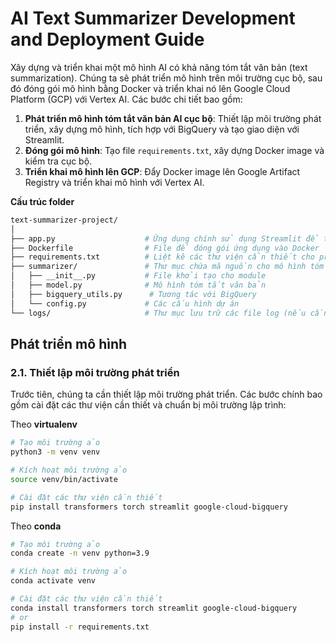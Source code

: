 # AI Text Summarizer Development and Deployment Guide 

Xây dựng và triển khai một mô hình AI có khả năng tóm tắt văn bản (text summarization). Chúng ta sẽ phát triển mô hình trên môi trường cục bộ, sau đó đóng gói mô hình bằng Docker và triển khai nó lên Google Cloud Platform (GCP) với Vertex AI. Các bước chi tiết bao gồm:

1. **Phát triển mô hình tóm tắt văn bản AI cục bộ**: Thiết lập môi trường phát triển, xây dựng mô hình, tích hợp với BigQuery và tạo giao diện với Streamlit.
2. **Đóng gói mô hình**: Tạo file `requirements.txt`, xây dựng Docker image và kiểm tra cục bộ.
3. **Triển khai mô hình lên GCP**: Đẩy Docker image lên Google Artifact Registry và triển khai mô hình với Vertex AI.<a name="service-overview"></a>

**Cấu trúc folder**
```bash
text-summarizer-project/
│
├── app.py                    # Ứng dụng chính sử dụng Streamlit để tương tác người dùng
├── Dockerfile                # File để đóng gói ứng dụng vào Docker
├── requirements.txt          # Liệt kê các thư viện cần thiết cho project
├── summarizer/               # Thư mục chứa mã nguồn cho mô hình tóm tắt văn bản và các tiện ích liên quan
│   ├── __init__.py           # File khởi tạo cho module
│   ├── model.py              # Mô hình tóm tắt văn bản
│   ├── bigquery_utils.py      # Tương tác với BigQuery
│   └── config.py             # Các cấu hình dự án
└── logs/                     # Thư mục lưu trữ các file log (nếu cần thiết)

```
## Phát triển mô hình
### 2.1. Thiết lập môi trường phát triển

Trước tiên, chúng ta cần thiết lập môi trường phát triển. Các bước chính bao gồm cài đặt các thư viện cần thiết và chuẩn bị môi trường lập trình:

Theo **virtualenv**
```bash
# Tạo môi trường ảo
python3 -m venv venv

# Kích hoạt môi trường ảo
source venv/bin/activate

# Cài đặt các thư viện cần thiết
pip install transformers torch streamlit google-cloud-bigquery
```

Theo **conda**
```bash
# Tạo môi trường ảo
conda create -n venv python=3.9

# Kích hoạt môi trường ảo
conda activate venv

# Cài đặt các thư viện cần thiết
conda install transformers torch streamlit google-cloud-bigquery
# or
pip install -r requirements.txt
```